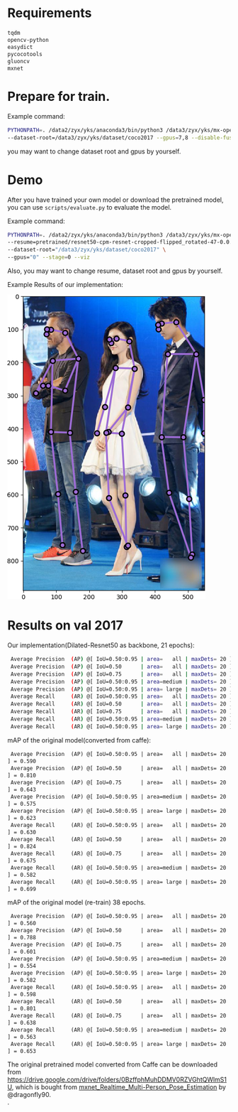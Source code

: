 # Requirements

```
tqdm
opencv-python
easydict
pycocotools
gluoncv
mxnet
```

# Prepare for train.
Example command: 
```bash
PYTHONPATH=. /data2/zyx/yks/anaconda3/bin/python3 /data3/zyx/yks/mx-openpose/scripts/train_gluon_cpm.py \
--dataset-root=/data3/zyx/yks/dataset/coco2017 --gpus=7,8 --disable-fusion --backbone=res50
```
you may want to change dataset root and gpus by yourself.


# Demo
After you have trained your own model or download the pretrained model, you can use `scripts/evaluate.py` to evaluate the model.

Example command:
```bash
PYTHONPATH=. /data2/zyx/yks/anaconda3/bin/python3 /data3/zyx/yks/mx-openpose/scripts/evaluate.py \
--resume=pretrained/resnet50-cpm-resnet-cropped-flipped_rotated-47-0.0.params \
--dataset-root="/data3/zyx/yks/dataset/coco2017" \
--gpus="0" --stage=0 --viz
```
Also, you may want to change resume, dataset root and gpus by yourself.

Example Results of our implementation:

![](figures/Figure_1.png)

# Results on val 2017
Our implementation(Dilated-Resnet50 as backbone, 21 epochs):
```bash
 Average Precision  (AP) @[ IoU=0.50:0.95 | area=   all | maxDets= 20 ] = 0.561
 Average Precision  (AP) @[ IoU=0.50      | area=   all | maxDets= 20 ] = 0.788
 Average Precision  (AP) @[ IoU=0.75      | area=   all | maxDets= 20 ] = 0.610
 Average Precision  (AP) @[ IoU=0.50:0.95 | area=medium | maxDets= 20 ] = 0.544
 Average Precision  (AP) @[ IoU=0.50:0.95 | area= large | maxDets= 20 ] = 0.596
 Average Recall     (AR) @[ IoU=0.50:0.95 | area=   all | maxDets= 20 ] = 0.600
 Average Recall     (AR) @[ IoU=0.50      | area=   all | maxDets= 20 ] = 0.803
 Average Recall     (AR) @[ IoU=0.75      | area=   all | maxDets= 20 ] = 0.641
 Average Recall     (AR) @[ IoU=0.50:0.95 | area=medium | maxDets= 20 ] = 0.555
 Average Recall     (AR) @[ IoU=0.50:0.95 | area= large | maxDets= 20 ] = 0.666
```

mAP of the original model(converted from caffe):
```
 Average Precision  (AP) @[ IoU=0.50:0.95 | area=   all | maxDets= 20 ] = 0.590
 Average Precision  (AP) @[ IoU=0.50      | area=   all | maxDets= 20 ] = 0.810
 Average Precision  (AP) @[ IoU=0.75      | area=   all | maxDets= 20 ] = 0.643
 Average Precision  (AP) @[ IoU=0.50:0.95 | area=medium | maxDets= 20 ] = 0.575
 Average Precision  (AP) @[ IoU=0.50:0.95 | area= large | maxDets= 20 ] = 0.623
 Average Recall     (AR) @[ IoU=0.50:0.95 | area=   all | maxDets= 20 ] = 0.630
 Average Recall     (AR) @[ IoU=0.50      | area=   all | maxDets= 20 ] = 0.824
 Average Recall     (AR) @[ IoU=0.75      | area=   all | maxDets= 20 ] = 0.675
 Average Recall     (AR) @[ IoU=0.50:0.95 | area=medium | maxDets= 20 ] = 0.582
 Average Recall     (AR) @[ IoU=0.50:0.95 | area= large | maxDets= 20 ] = 0.699
```

mAP of the original model (re-train) 38 epochs.
```
 Average Precision  (AP) @[ IoU=0.50:0.95 | area=   all | maxDets= 20 ] = 0.560
 Average Precision  (AP) @[ IoU=0.50      | area=   all | maxDets= 20 ] = 0.788
 Average Precision  (AP) @[ IoU=0.75      | area=   all | maxDets= 20 ] = 0.601
 Average Precision  (AP) @[ IoU=0.50:0.95 | area=medium | maxDets= 20 ] = 0.554
 Average Precision  (AP) @[ IoU=0.50:0.95 | area= large | maxDets= 20 ] = 0.582
 Average Recall     (AR) @[ IoU=0.50:0.95 | area=   all | maxDets= 20 ] = 0.598
 Average Recall     (AR) @[ IoU=0.50      | area=   all | maxDets= 20 ] = 0.801
 Average Recall     (AR) @[ IoU=0.75      | area=   all | maxDets= 20 ] = 0.638
 Average Recall     (AR) @[ IoU=0.50:0.95 | area=medium | maxDets= 20 ] = 0.563
 Average Recall     (AR) @[ IoU=0.50:0.95 | area= large | maxDets= 20 ] = 0.653
```

The original pretrained model converted from Caffe can be downloaded from <https://drive.google.com/drive/folders/0BzffphMuhDDMV0RZVGhtQWlmS1U>, which is bought from [mxnet_Realtime_Multi-Person_Pose_Estimation](https://github.com/dragonfly90/mxnet_Realtime_Multi-Person_Pose_Estimation) by @dragonfly90.<br>.
